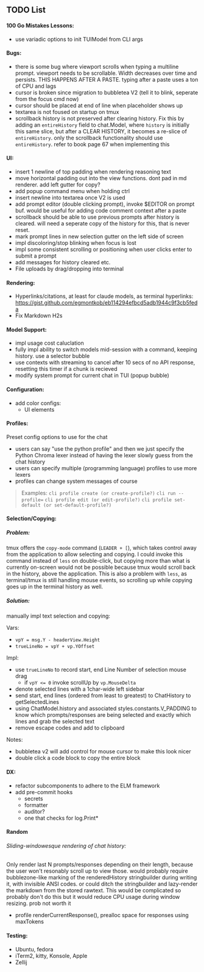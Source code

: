 ## TODO List

#### 100 Go Mistakes Lessons:
- use variadic options to init TUIModel from CLI args

#### Bugs:
- there is some bug where viewport scrolls when typing a multiline prompt. viewport needs to be scrollable. Width decreases over time and persists. THIS HAPPENS AFTER A PASTE. typing after a paste uses a ton of CPU and lags
- cursor is broken since migration to bubbletea V2 (tell it to blink, seperate from the focus cmd now)
- cursor should be placed at end of line when placeholder shows up
- textarea is not foused on startup on tmux
- scrollback history is not preserved after clearing history. Fix this by adding an `entireHistory` field to chat.Model, where `history` is initially this same slice, but after a CLEAR HISTORY, it becomes a re-slice of `entireHistory`. only the scrollback functionality should use `entireHistory`. refer to book page 67 when implementing this

#### UI:
- insert 1 newline of top padding when rendering reasoning text
- move horizontal padding out into the view functions. dont pad in md renderer. add left gutter for copy?
- add popup command menu when holding ctrl
- insert newline into textarea once V2 is used
- add prompt editor (double clicking prompt), invoke $EDITOR on prompt buf. would be useful for adding code comment context after a paste
- scrollback should be able to use previous prompts after history is cleared. will need a seperate copy of the history for this, that is never reset.
- mark prompt lines in new selection gutter on the left side of screen
- impl discoloring/stop blinking when focus is lost
- impl some consistent scrolling or positioning when user clicks enter to submit a prompt
- add messages for history cleared etc.
- File uploads by drag/dropping into terminal

#### Rendering:
- Hyperlinks/citations, at least for claude models, as terminal hyperlinks: https://gist.github.com/egmontkob/eb114294efbcd5adb1944c9f3cb5feda
- Fix Markdown H2s

#### Model Support:
- impl usage cost caluclation
- fully impl ability to switch models mid-session with a command, keeping history. use a selector bubble
- use contexts with streaming to cancel after 10 secs of no API response, resetting this timer if a chunk is recieved
- modify system prompt for current chat in TUI (popup bubble)

#### Configuration:
- add color configs:
  - UI elements

#### Profiles:
Preset config options to use for the chat
- users can say "use the python profile" and then we just specify the Python Chroma lexer instead of having the lexer slowly guess from the chat history
- users can specify multiple (programming language) profiles to use more lexers
- profiles can change system messages of course
> Examples: `cli profile create (or create-profile?)` `cli run --profile=` `cli profile edit (or edit-profile?)` `cli profile set-default (or set-default-profile?)`


#### Selection/Copying:
##### Problem:
tmux offers the `copy-mode` command (`LEADER + [`), which takes control away from the application to allow selecting and copying. I could invoke this command instead of `less` on double-click, but copying more than what is currently on-screen would not be possible because tmux would scroll back in the history, above the application. This is also a problem with `less`, as terminal/tmux is still handling mouse events, so scrolling up while copying goes up in the terminal history as well.

##### Solution:
manually impl text selection and copying:

Vars:
- `vpY = msg.Y - headerView.Height`
- `trueLineNo = vpY + vp.YOffset`

Impl:
- use `trueLineNo` to record start, end Line Number of selection mouse drag
  - if `vpY <= 0` invoke scrollUp by `vp.MouseDelta`
- denote selected lines with a 1char-wide left sidebar
- send start, end lines (ordered from least to greatest) to ChatHistory to getSelectedLines
- using ChatModel.history and associated styles.constants.V_PADDING to know which prompts/responses are being selected and exactly which lines and grab the selected text
- remove escape codes and add to clipboard

Notes:
- bubbletea v2 will add control for mouse cursor to make this look nicer
- double click a code block to copy the entire block

#### DX:
- refactor subcomponents to adhere to the ELM framework
- add pre-commit hooks
  - secrets
  - formatter
  - auditor?
  - one that checks for log.Print*

#### Random
###### Sliding-windowesque rendering of chat history:
Only render last N prompts/responses depending on their length, because the user won't resonably scroll up to view those. would probably require bubblezone-like marking of the renderedHistory stringbuilder during writing it, with invisible ANSI codes. or could ditch the stringbuilder and lazy-render the markdown from the stored rawtext. This would be complicated so probably don't do this but it would reduce CPU usage during window resizing. prob not worth it
- profile renderCurrentResponse(), prealloc space for responses using maxTokens

#### Testing:
- Ubuntu, fedora
- iTerm2, kitty, Konsole, Apple
- Zellij
